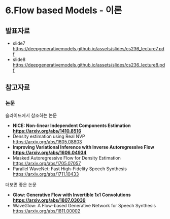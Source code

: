 # 6.Flow based Models - 이론
## 발표자료
  + slide7 https://deepgenerativemodels.github.io/assets/slides/cs236_lecture7.pdf
  + slide8 https://deepgenerativemodels.github.io/assets/slides/cs236_lecture8.pdf

## 참고자료
### 논문
  슬라이드에서 참조하는 논문
  + **NICE: Non-linear Independent Components Estimation** <br/>
  **https://arxiv.org/abs/1410.8516**
  + Density estimation using Real NVP <br/>
  https://arxiv.org/abs/1605.08803
  + **Improving Variational Inference with Inverse Autoregressive Flow** <br/>
  **https://arxiv.org/abs/1606.04934**
  + Masked Autoregressive Flow for Density Estimation <br/>
  https://arxiv.org/abs/1705.07057
  + Parallel WaveNet: Fast High-Fidelity Speech Synthesis <br/>
  https://arxiv.org/abs/1711.10433
  
  더보면 좋은 논문
  + **Glow: Generative Flow with Invertible 1x1 Convolutions** <br/>
  **https://arxiv.org/abs/1807.03039**
  + WaveGlow: A Flow-based Generative Network for Speech Synthesis <br/>
  https://arxiv.org/abs/1811.00002
  
  
